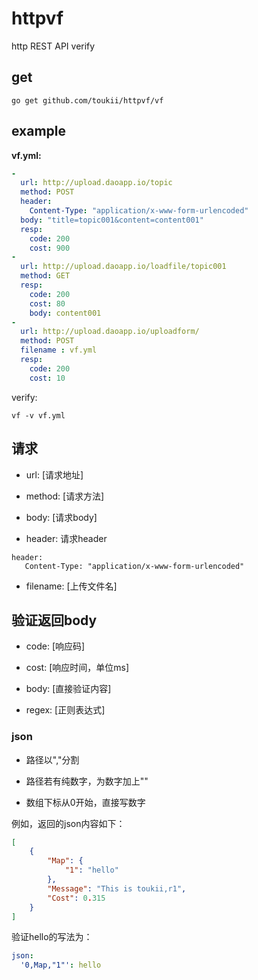 # httpvf
http REST API verify

## get

```
go get github.com/toukii/httpvf/vf
```

## example


__vf.yml:__


```yml
-
  url: http://upload.daoapp.io/topic
  method: POST
  header:
    Content-Type: "application/x-www-form-urlencoded"
  body: "title=topic001&content=content001"
  resp:
    code: 200
    cost: 900
-
  url: http://upload.daoapp.io/loadfile/topic001
  method: GET
  resp:
    code: 200
    cost: 80
    body: content001
-
  url: http://upload.daoapp.io/uploadform/
  method: POST
  filename : vf.yml
  resp:
    code: 200
    cost: 10
```


verify:

```
vf -v vf.yml
```

## 请求

 - url: [请求地址]
 
 - method: [请求方法]
 
 - body: [请求body]
 
 - header: 请求header

```
header:
   Content-Type: "application/x-www-form-urlencoded"
```

 - filename: [上传文件名]


## 验证返回body

 - code: [响应码]
 
 - cost: [响应时间，单位ms]
 
 - body: [直接验证内容]
 
 - regex: [正则表达式]


### json

 - 路径以","分割

 - 路径若有纯数字，为数字加上""
 
 - 数组下标从0开始，直接写数字
 
 例如，返回的json内容如下：
 
```json
[
    {
        "Map": {
            "1": "hello"
        },
        "Message": "This is toukii,r1",
        "Cost": 0.315
    }
]
```

验证hello的写法为：

```yml
json: 
  '0,Map,"1"': hello
```